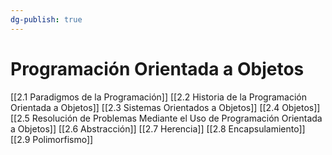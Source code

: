 ```yaml
---
dg-publish: true
---
```

# Programación Orientada a Objetos 
[[2.1 Paradigmos de la Programación]]
[[2.2 Historia de la Programación Orientada a Objetos]]
[[2.3 Sistemas Orientados a Objetos]]
[[2.4 Objetos]]
[[2.5 Resolución de Problemas Mediante el Uso de Programación Orientada a Objetos]]
[[2.6 Abstracción]]
[[2.7 Herencia]]
[[2.8 Encapsulamiento]]
[[2.9 Polimorfismo]]